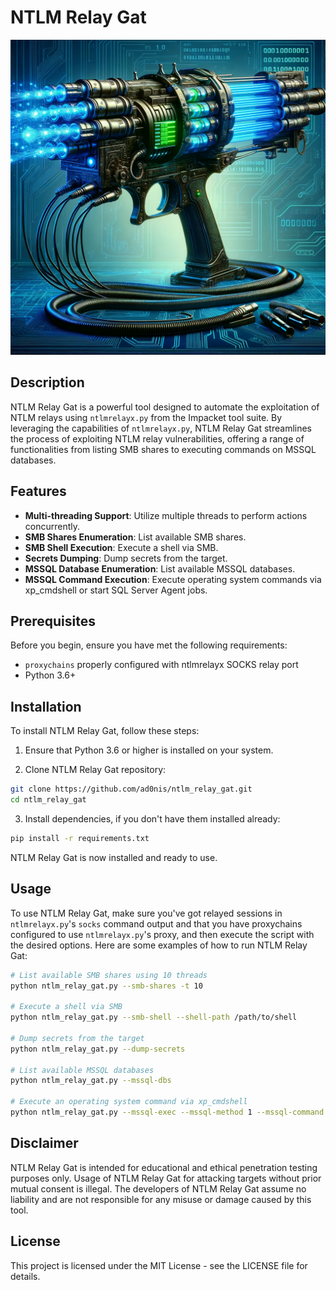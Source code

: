 # NTLM Relay Gat

![gat](img/gat.png)

## Description

NTLM Relay Gat is a powerful tool designed to automate the exploitation of NTLM relays using `ntlmrelayx.py` from the Impacket tool suite. By leveraging the capabilities of `ntlmrelayx.py`, NTLM Relay Gat streamlines the process of exploiting NTLM relay vulnerabilities, offering a range of functionalities from listing SMB shares to executing commands on MSSQL databases.

## Features

- **Multi-threading Support**: Utilize multiple threads to perform actions concurrently.
- **SMB Shares Enumeration**: List available SMB shares.
- **SMB Shell Execution**: Execute a shell via SMB.
- **Secrets Dumping**: Dump secrets from the target.
- **MSSQL Database Enumeration**: List available MSSQL databases.
- **MSSQL Command Execution**: Execute operating system commands via xp_cmdshell or start SQL Server Agent jobs.

## Prerequisites

Before you begin, ensure you have met the following requirements:

- `proxychains` properly configured with ntlmrelayx SOCKS relay port
- Python 3.6+

## Installation

To install NTLM Relay Gat, follow these steps:

1. Ensure that Python 3.6 or higher is installed on your system.

2. Clone NTLM Relay Gat repository:

```bash
git clone https://github.com/ad0nis/ntlm_relay_gat.git
cd ntlm_relay_gat
```

3. Install dependencies, if you don't have them installed already:

```bash
pip install -r requirements.txt
```

NTLM Relay Gat is now installed and ready to use.

## Usage

To use NTLM Relay Gat, make sure you've got relayed sessions in `ntlmrelayx.py`'s `socks` command output and that you have proxychains configured to use `ntlmrelayx.py`'s proxy, and then execute the script with the desired options. Here are some examples of how to run NTLM Relay Gat:

```bash
# List available SMB shares using 10 threads
python ntlm_relay_gat.py --smb-shares -t 10

# Execute a shell via SMB
python ntlm_relay_gat.py --smb-shell --shell-path /path/to/shell

# Dump secrets from the target
python ntlm_relay_gat.py --dump-secrets

# List available MSSQL databases
python ntlm_relay_gat.py --mssql-dbs

# Execute an operating system command via xp_cmdshell
python ntlm_relay_gat.py --mssql-exec --mssql-method 1 --mssql-command 'whoami'
```

## Disclaimer

NTLM Relay Gat is intended for educational and ethical penetration testing purposes only. Usage of NTLM Relay Gat for attacking targets without prior mutual consent is illegal. The developers of NTLM Relay Gat assume no liability and are not responsible for any misuse or damage caused by this tool.

## License

This project is licensed under the MIT License - see the LICENSE file for details.
